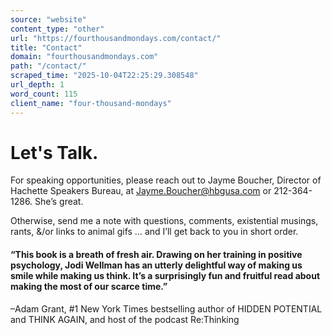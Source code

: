 ```yaml
---
source: "website"
content_type: "other"
url: "https://fourthousandmondays.com/contact/"
title: "Contact"
domain: "fourthousandmondays.com"
path: "/contact/"
scraped_time: "2025-10-04T22:25:29.308548"
url_depth: 1
word_count: 115
client_name: "four-thousand-mondays"
---
```


# Let's Talk.

For speaking opportunities, please reach out to Jayme Boucher, Director of Hachette Speakers Bureau, at Jayme.Boucher@hbgusa.com or 212-364-1286. She’s great.

Otherwise, send me a note with questions, comments, existential musings, rants, &/or links to animal gifs … and I’ll get back to you in short order.

#### “This book is a breath of fresh air. Drawing on her training in positive psychology, Jodi Wellman has an utterly delightful way of making us smile while making us think. It’s a surprisingly fun and fruitful read about making the most of our scarce time.”

–Adam Grant, #1 New York Times bestselling author of HIDDEN POTENTIAL and THINK AGAIN, and host of the podcast Re:Thinking